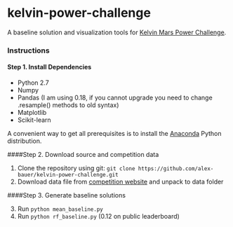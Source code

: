 # kelvin-power-challenge

A baseline solution and visualization tools for [Kelvin Mars Power Challenge](https://kelvins.esa.int/mars-express-power-challenge/).

### Instructions

#### Step 1. Install Dependencies
- Python 2.7
- Numpy
- Pandas (I am using 0.18, if you cannot upgrade you need to change .resample() methods to old syntax)
- Matplotlib
- Scikit-learn

A convenient way to get all prerequisites is to install the [Anaconda](https://www.continuum.io/downloads) Python distribution.

####Step 2. Download source and competition data

1. Clone the repository using git: `git clone https://github.com/alex-bauer/kelvin-power-challenge.git`
2. Download data file from [competition website](https://kelvins.esa.int/mars-express-power-challenge/data/) and unpack to data folder

####Step 3. Generate baseline solutions

3. Run `python mean_baseline.py`
4. Run `python rf_baseline.py` (0.12 on public leaderboard)

